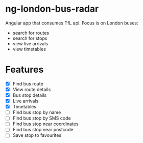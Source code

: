# ng-london-bus-radar

Angular app that consumes TfL api.
Focus is on London buses:

- search for routes
- search for stops
- view live arrivals
- view timetables

# Features

- [x] Find bus route
- [x] View route details
- [x] Bus stop details
- [x] Live arrivals
- [x] Timetables
- [ ] Find bus stop by name
- [ ] Find bus stop by SMS code
- [ ] Find bus stop near coordinates
- [ ] Find bus stop near postcode
- [ ] Save stop to favourites
